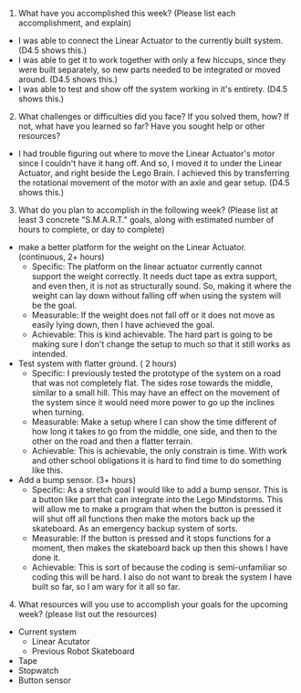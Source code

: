 1. What have you accomplished this week? (Please list each accomplishment, and explain) 
  - I was able to connect the Linear Actuator to the currently built system. (D4.5 shows this.)
  - I was able to get it to work together with only a few hiccups, since they were built separately, so new parts needed to be integrated or moved around. (D4.5 shows this.)
  - I was able to test and show off the system working in it's entirety. (D4.5 shows this.)
2. What challenges or difficulties did you face? If you solved them, how? If not, what have you learned so far? Have you sought help or other resources?
  - I had trouble figuring out where to move the Linear Actuator's motor since I couldn't have it hang off. And so, I moved it to under the Linear Actuator, and right beside the Lego Brain. I achieved this by transferring the rotational movement of the motor with an axle and gear setup. (D4.5 shows this.)
3. What do you plan to accomplish in the following week? (Please list at least 3 concrete "S.M.A.R.T." goals, along with estimated number of hours to complete, or day to complete)
  - make a better platform for the weight on the Linear Actuator. (continuous, 2+ hours)
    - Specific: The platform on the linear actuator currently cannot support the weight correctly. It needs duct tape as extra support, and even then, it is not as structurally sound. So, making it where the weight can lay down without falling off when using the system will be the goal.
    - Measurable: If the weight does not fall off or it does not move as easily lying down, then I have achieved the goal.
    - Achievable: This is kind achievable. The hard part is going to be making sure I don't change the setup to much so that it still works as intended. 
  - Test system with flatter ground. ( 2 hours)
    - Specific: I previously tested the prototype of the system on a road that was not completely flat. The sides rose towards the middle, similar to a small hill. This may have an effect on the movement of the system since it would need more power to go up the inclines when turning. 
    - Measurable: Make a setup where I can show the time different of how long it takes to go from the middle, one side, and then to the other on the road and then a flatter terrain. 
    - Achievable: This is achievable, the only constrain is time. With work and other school obligations it is hard to find time to do something like this.
  - Add a bump sensor. (3+ hours)
    - Specific: As a stretch goal I would like to add a bump sensor. This is a button like part that can integrate into the Lego Mindstorms. This will allow me to make a program that when the button is pressed it will shut off all functions then make the motors back up the skateboard. As an emergency backup system of sorts. 
    - Measurable: If the button is pressed and it stops functions for a moment, then makes the skateboard back up then this shows I have done it. 
    - Achievable: This is sort of because the coding is semi-unfamiliar so coding this will be hard. I also do not want to break the system I have built so far, so I am wary for it all so far.
4. What resources will you use to accomplish your goals for the upcoming week? (please list out the resources)
  - Current system
    - Linear Acutator
    - Previous Robot Skateboard
  - Tape
  - Stopwatch
  - Button sensor
